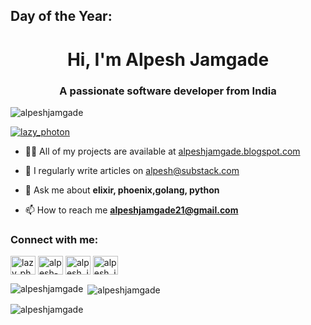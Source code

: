 ## Day of the Year: **<script>document.write(new Date().getDayOfYear());</script>**

<h1 align="center">Hi, I'm Alpesh Jamgade</h1>
<h3 align="center">A passionate software developer from India</h3>

<p align="left"> <img src="https://komarev.com/ghpvc/?username=alpeshjamgade&label=Profile%20views&color=0e75b6&style=flat" alt="alpeshjamgade" /> </p>

<p align="left"> <a href="https://twitter.com/lazy_photon" target="blank"><img src="https://img.shields.io/twitter/follow/lazy_photon?logo=twitter&style=for-the-badge" alt="lazy_photon" /></a> </p>

- 👨‍💻 All of my projects are available at [alpeshjamgade.blogspot.com](alpeshjamgade.blogspot.com)

- 📝 I regularly write articles on [alpesh@substack.com](alpesh@substack.com)

- 💬 Ask me about **elixir, phoenix,golang, python**

- 📫 How to reach me **alpeshjamgade21@gmail.com**

<h3 align="left">Connect with me:</h3>
<p align="left">
<a href="https://twitter.com/lazy_photon" target="blank"><img align="center" src="https://raw.githubusercontent.com/rahuldkjain/github-profile-readme-generator/master/src/images/icons/Social/twitter.svg" alt="lazy_photon" height="30" width="40" /></a>
<a href="https://linkedin.com/in/alpesh-jamgade-857679179" target="blank"><img align="center" src="https://raw.githubusercontent.com/rahuldkjain/github-profile-readme-generator/master/src/images/icons/Social/linked-in-alt.svg" alt="alpesh-jamgade-857679179" height="30" width="40" /></a>
<a href="https://instagram.com/alpesh_jamgade" target="blank"><img align="center" src="https://raw.githubusercontent.com/rahuldkjain/github-profile-readme-generator/master/src/images/icons/Social/instagram.svg" alt="alpesh_jamgade" height="30" width="40" /></a>
<a href="https://www.leetcode.com/alpesh_jamgade" target="blank"><img align="center" src="https://raw.githubusercontent.com/rahuldkjain/github-profile-readme-generator/master/src/images/icons/Social/leet-code.svg" alt="alpesh_jamgade" height="30" width="40" /></a>
</p>

<p><img align="left" src="https://github-readme-stats.vercel.app/api/top-langs?username=alpeshjamgade&show_icons=true&locale=en&layout=compact" alt="alpeshjamgade" /></p>

<p>&nbsp;<img align="center" src="https://github-readme-stats.vercel.app/api?username=alpeshjamgade&show_icons=true&locale=en" alt="alpeshjamgade" /></p>

<p><img align="center" src="https://github-readme-streak-stats.herokuapp.com/?user=alpeshjamgade&" alt="alpeshjamgade" /></p>
